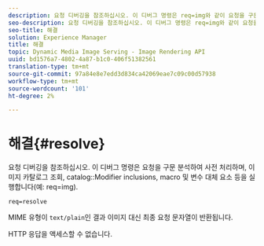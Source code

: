 ```yaml
---
description: 요청 디버깅을 참조하십시오. 이 디버그 명령은 req=img와 같이 요청을 구문 분석하여 사전 처리하고, 이미지 카탈로그 조회, 카탈로그 수정자 포함, 매크로 및 변수 대체 요소 등을 실행합니다.
seo-description: 요청 디버깅을 참조하십시오. 이 디버그 명령은 req=img와 같이 요청을 구문 분석하여 사전 처리하고, 이미지 카탈로그 조회, 카탈로그 수정자 포함, 매크로 및 변수 대체 요소 등을 실행합니다.
seo-title: 해결
solution: Experience Manager
title: 해결
topic: Dynamic Media Image Serving - Image Rendering API
uuid: bd1576a7-4802-4a87-b1c0-406f51382561
translation-type: tm+mt
source-git-commit: 97a84e8e7edd3d834ca42069eae7c09c00d57938
workflow-type: tm+mt
source-wordcount: '101'
ht-degree: 2%

---
```



# 해결{#resolve}

요청 디버깅을 참조하십시오. 이 디버그 명령은 요청을 구문 분석하여 사전 처리하며, 이미지 카탈로그 조회, catalog::Modifier inclusions, macro 및 변수 대체 요소 등을 실행합니다(예: req=img).

`req=resolve`

MIME 유형이 `text/plain`인 결과 이미지 대신 최종 요청 문자열이 반환됩니다.

HTTP 응답을 액세스할 수 없습니다.

